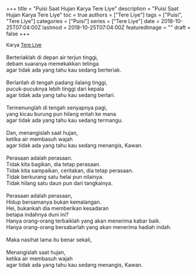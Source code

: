 +++
title = "Puisi Saat Hujan Karya Tere Liye"
description = "Puisi Saat Hujan Karya Tere Liye"
toc = true
authors = ["Tere Liye"]
tags = ["Puisi", "Tere Liye"]
categories = ["Puisi"]
series = ["Tere Liye"]
date = 2018-10-25T07:04:00Z
lastmod = 2018-10-25T07:04:00Z
featuredImage = ""
draft = false
+++

<div style="text-align: justify;">
<div style="font-size: small;">Karya <a href="/authors/tere-liye/" target="_blank">Tere Liye</a></div><br />
Berteriaklah di depan air terjun tinggi,<br />debam suaranya memekakkan telinga<br />agar tidak ada yang tahu kau sedang berteriak.<br /><br />Berlarilah di tengah padang ilalang tinggi,<br />pucuk-pucuknya lebih tinggi dari kepala<br />agar tidak ada yang tahu kau sedang berlari.<br /><br />Termenunglah di tengah senyapnya pagi,<br />yang kicau burung pun hilang entah ke mana<br />agar tidak ada yang tahu kau sedang termangu.<br /><br />Dan, menangislah saat hujan,<br />ketika air membasuh wajah<br />agar tidak ada yang tahu kau sedang menangis, Kawan.<br /><br />Perasaan adalah perasaan.<br />Tidak kita bagikan, dia tetap perasaan.<br />Tidak kita sampaikan, ceritakan, dia tetap perasaan.<br />Tidak berkurang satu helai pun nilainya.<br />Tidak hilang satu daun pun dari tangkainya.<br /><br />Perasaan adalah perasaan,<br />Hidup bersamanya bukan kemalangan.<br />Hei, bukankah dia memberikan kesadaran<br />betapa indahnya duni ini?<br />Hanya orang-orang terbaiklah yang akan menerima kabar baik.<br />Hanya orang-orang bersabarlah yang akan menerima hadiah indah.<br /><br />Maka nasihat lama itu benar sekali,<br /><br />Menangislah saat hujan,<br />ketika air membasuh wajah<br />agar tidak ada yang tahu kau sedang menangis, Kawan.</div>
